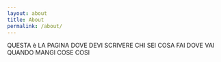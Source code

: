 ```yaml
---
layout: about
title: About
permalink: /about/
---
```



QUESTA è LA PAGINA DOVE DEVI SCRIVERE CHI SEI COSA FAI DOVE VAI QUANDO MANGI COSE COSI